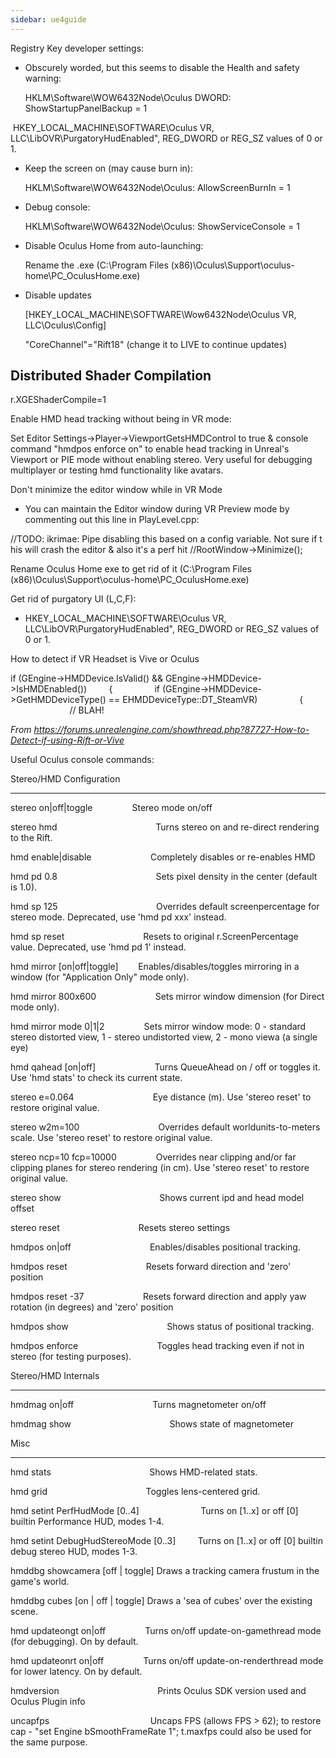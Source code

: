 ```yaml
---
sidebar: ue4guide
---
```

Registry Key developer settings:

- Obscurely worded, but this seems to disable the Health and safety warning:

  HKLM\\Software\\WOW6432Node\\Oculus DWORD: ShowStartupPanelBackup = 1

​ HKEY_LOCAL_MACHINE\\SOFTWARE\\Oculus VR, LLC\\LibOVR\\PurgatoryHudEnabled", REG_DWORD or REG_SZ values of 0 or 1.

- Keep the screen on (may cause burn in):

  HKLM\\Software\\WOW6432Node\\Oculus: AllowScreenBurnIn = 1


- Debug console:

  HKLM\\Software\\WOW6432Node\\Oculus: ShowServiceConsole = 1


- Disable Oculus Home from auto-launching:

  Rename the .exe (C:\\Program Files (x86)\\Oculus\\Support\\oculus-home\\PC_OculusHome.exe)


- Disable updates

  \[HKEY_LOCAL_MACHINE\\SOFTWARE\\Wow6432Node\\Oculus VR, LLC\\Oculus\\Config]

  "CoreChannel"="Rift18" (change it to LIVE to continue updates)

## Distributed Shader Compilation

r.XGEShaderCompile=1

Enable HMD head tracking without being in VR mode:

Set Editor Settings->Player->ViewportGetsHMDControl to true & console command "hmdpos enforce on" to enable head tracking in Unreal's Viewport or PIE mode without enabling stereo. Very useful for debugging multiplayer or testing hmd functionality like avatars.

Don't minimize the editor window while in VR Mode

- You can maintain the Editor window during VR Preview mode by commenting out this line in PlayLevel.cpp:

//TODO: ikrimae: Pipe disabling this based on a config variable. Not sure if this will crash the editor & also it's a perf hit
//RootWindow->Minimize();

Rename Oculus Home exe to get rid of it (C:\\Program Files (x86)\\Oculus\\Support\\oculus-home\\PC_OculusHome.exe)

Get rid of purgatory UI (L,C,F):

- HKEY_LOCAL_MACHINE\\SOFTWARE\\Oculus VR, LLC\\LibOVR\\PurgatoryHudEnabled", REG_DWORD or REG_SZ values of 0 or 1.

How to detect if VR Headset is Vive or Oculus

if (GEngine->HMDDevice.IsValid() && GEngine->HMDDevice->IsHMDEnabled())
        {
                if (GEngine->HMDDevice->GetHMDDeviceType() == EHMDDeviceType::DT_SteamVR)
                {
                        // BLAH!

*From <https://forums.unrealengine.com/showthread.php?87727-How-to-Detect-if-using-Rift-or-Vive>*

Useful Oculus console commands:

Stereo/HMD Configuration

* * *

stereo on|off|toggle                Stereo mode on/off

stereo hmd                                        Turns stereo on and re-direct rendering to the Rift.

hmd enable|disable                        Completely disables or re-enables HMD

hmd pd 0.8                                        Sets pixel density in the center (default is 1.0).

hmd sp 125                                        Overrides default screenpercentage for stereo mode. Deprecated, use 'hmd pd xxx' instead.

hmd sp reset                                Resets to original r.ScreenPercentage value. Deprecated, use 'hmd pd 1' instead.

hmd mirror \[on|off|toggle]        Enables/disables/toggles mirroring in a window (for "Application Only" mode only).

hmd mirror 800x600                        Sets mirror window dimension (for Direct mode only).

hmd mirror mode 0|1|2                Sets mirror window mode: 0 - standard stereo distorted view, 1 - stereo undistorted view, 2 - mono viewa (a single eye)

hmd qahead \[on|off]                        Turns QueueAhead on / off or toggles it. Use 'hmd stats' to check its current state.

stereo e=0.064                                Eye distance (m). Use 'stereo reset' to restore original value.

stereo w2m=100                                Overrides default worldunits-to-meters scale. Use 'stereo reset' to restore original value.

stereo ncp=10 fcp=10000                Overrides near clipping and/or far clipping planes for stereo rendering (in cm). Use 'stereo reset' to restore original value.

stereo show                                        Shows current ipd and head model offset

stereo reset                                Resets stereo settings

hmdpos on|off                                Enables/disables positional tracking.

hmdpos reset                                Resets forward direction and 'zero' position

hmdpos reset -37                        Resets forward direction and apply yaw rotation (in degrees) and 'zero' position

hmdpos show                                        Shows status of positional tracking.

hmdpos enforce                                Toggles head tracking even if not in stereo (for testing purposes).

Stereo/HMD Internals

* * *

hmdmag on|off                                Turns magnetometer on/off

hmdmag show                                        Shows state of magnetometer

Misc

* * *

hmd stats                                        Shows HMD-related stats.

hmd grid                                        Toggles lens-centered grid.

hmd setint PerfHudMode \[0..4]                         Turns on \[1..x] or off \[0] builtin Performance HUD, modes 1-4.

hmd setint DebugHudStereoMode \[0..3]         Turns on \[1..x] or off \[0] builtin debug stereo HUD, modes 1-3.

hmddbg showcamera \[off | toggle] Draws a tracking camera frustum in the game's world.

hmddbg cubes \[on | off | toggle] Draws a 'sea of cubes' over the existing scene.

hmd updateongt on|off                Turns on/off update-on-gamethread mode (for debugging). On by default.

hmd updateonrt on|off                Turns on/off update-on-renderthread mode for lower latency. On by default.

hmdversion                                        Prints Oculus SDK version used and Oculus Plugin info

uncapfps                                         Uncaps FPS (allows FPS > 62); to restore cap - "set Engine bSmoothFrameRate 1"; t.maxfps could also be used for the same purpose.
